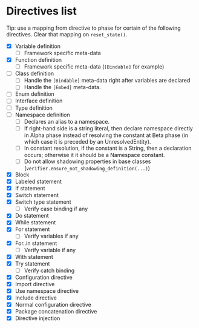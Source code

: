 # Directives list

Tip: use a mapping from directive to phase for certain of the following directives. Clear that mapping on `reset_state()`.

* [x] Variable definition
  * [ ] Framework specific meta-data
* [x] Function definition
  * [ ] Framework specific meta-data (`[Bindable]` for example)
* [ ] Class definition
  * [ ] Handle the `[Bindable]` meta-data right after variables are declared
  * [ ] Handle the `[Embed]` meta-data.
* [ ] Enum definition
* [ ] Interface definition
* [ ] Type definition
* [ ] Namespace definition
  * [ ] Declares an alias to a namespace.
  * [ ] If right-hand side is a string literal, then declare namespace directly in Alpha phase instead of resolving the constant at Beta phase (in which case it is preceded by an UnresolvedEntity).
  * [ ] In constant resolution, if the constant is a String, then a declaration occurs; otherwise it it should be a Namespace constant.
  * [ ] Do not allow shadowing properties in base classes (`verifier.ensure_not_shadowing_definition(...)`)
* [x] Block
* [x] Labeled statement
* [x] If statement
* [x] Switch statement
* [x] Switch type statement
  * [ ] Verify case binding if any
* [x] Do statement
* [x] While statement
* [x] For statement
  * [ ] Verify variables if any
* [x] For..in statement
  * [ ] Verify variable if any
* [x] With statement
* [x] Try statement
  * [ ] Verify catch binding
* [x] Configuration directive
* [x] Import directive
* [x] Use namespace directive
* [x] Include directive
* [x] Normal configuration directive
* [x] Package concatenation directive
* [x] Directive injection